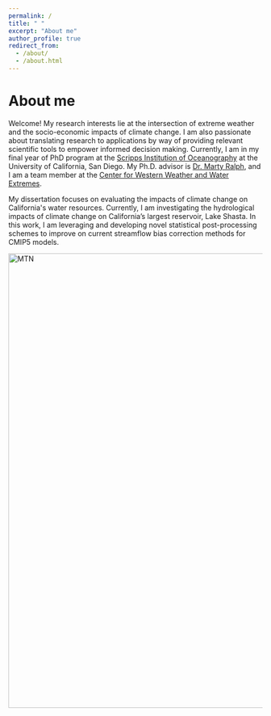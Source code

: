 ```yaml
---
permalink: /
title: " "
excerpt: "About me"
author_profile: true
redirect_from: 
  - /about/
  - /about.html
---
```


About me
======
Welcome! My research interests lie at the intersection of extreme weather and the socio-economic impacts
of climate change. I am also passionate about translating research to applications by way of providing relevant scientific tools to empower informed decision making. Currently, I am in my final year of PhD program at the [Scripps Institution of Oceanography](https://scripps.ucsd.edu/) at the University of California, San Diego. My Ph.D. advisor is [Dr. Marty Ralph](https://mralph.scrippsprofiles.ucsd.edu/), and I am a team member at the [Center for Western Weather and Water Extremes](https://cw3e.ucsd.edu/). 

My dissertation focuses on evaluating the impacts of climate change on California's water resources. Currently, I am investigating the hydrological impacts of climate change on California’s largest reservoir, Lake Shasta. In this work, I am leveraging and developing novel statistical post-processing schemes to improve on current streamflow bias
correction methods for CMIP5 models.


<img src="http://mdsierks.github.io/images/mountain_range.png" alt="MTN" width="900"/>
